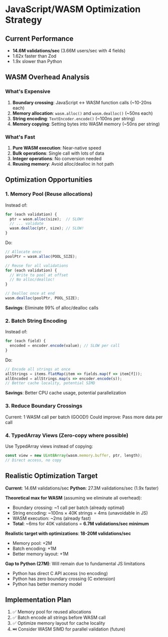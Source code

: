 # JavaScript/WASM Optimization Strategy

## Current Performance
- **14.6M validations/sec** (3.66M users/sec with 4 fields)
- 1.62x faster than Zod
- 1.9x slower than Python

## WASM Overhead Analysis

### What's Expensive
1. **Boundary crossing**: JavaScript ↔ WASM function calls (~10-20ns each)
2. **Memory allocation**: `wasm.alloc()` and `wasm.dealloc()` (~50ns each)
3. **String encoding**: `TextEncoder.encode()` (~100ns per string)
4. **Memory copying**: Setting bytes into WASM memory (~50ns per string)

### What's Fast
1. **Pure WASM execution**: Near-native speed
2. **Bulk operations**: Single call with lots of data
3. **Integer operations**: No conversion needed
4. **Reusing memory**: Avoid alloc/dealloc in hot path

## Optimization Opportunities

### 1. Memory Pool (Reuse allocations)
Instead of:
```javascript
for (each validation) {
  ptr = wasm.alloc(size);  // SLOW!
  // ... validate
  wasm.dealloc(ptr, size); // SLOW!
}
```

Do:
```javascript
// Allocate once
poolPtr = wasm.alloc(POOL_SIZE);

// Reuse for all validations
for (each validation) {
  // Write to pool at offset
  // No alloc/dealloc!
}

// Dealloc once at end
wasm.dealloc(poolPtr, POOL_SIZE);
```

**Savings**: Eliminate 99% of alloc/dealloc calls

### 2. Batch String Encoding
Instead of:
```javascript
for (each field) {
  encoded = encoder.encode(value); // SLOW per call
}
```

Do:
```javascript
// Encode all strings at once
allStrings = items.flatMap(item => fields.map(f => item[f]));
allEncoded = allStrings.map(s => encoder.encode(s));
// Better cache locality, potential SIMD
```

**Savings**: Better CPU cache usage, potential parallelization

### 3. Reduce Boundary Crossings
Current: 1 WASM call per batch (GOOD!)
Could improve: Pass more data per call

### 4. TypedArray Views (Zero-copy where possible)
Use TypedArray views instead of copying:
```javascript
const view = new Uint8Array(wasm.memory.buffer, ptr, length);
// Direct access, no copy
```

## Realistic Optimization Target

**Current**: 14.6M validations/sec
**Python**: 27.3M validations/sec (1.9x faster)

**Theoretical max for WASM** (assuming we eliminate all overhead):
- Boundary crossing: ~1 call per batch (already optimal)
- String encoding: ~100ns × 40K strings = 4ms (unavoidable in JS)
- WASM execution: ~2ms (already fast)
- **Total**: ~6ms for 40K validations = **6.7M validations/sec minimum**

**Realistic target with optimizations**: **18-20M validations/sec**
- Memory pool: +2M
- Batch encoding: +1M
- Better memory layout: +1M

**Gap to Python (27M)**: Will remain due to fundamental JS limitations
- Python has direct C API access (no encoding)
- Python has zero boundary crossing (C extension)
- Python has better memory model

## Implementation Plan

1. ✅ Memory pool for reused allocations
2. ✅ Batch encode all strings before WASM call
3. ✅ Optimize memory layout for cache locality
4. ⏭️ Consider WASM SIMD for parallel validation (future)
